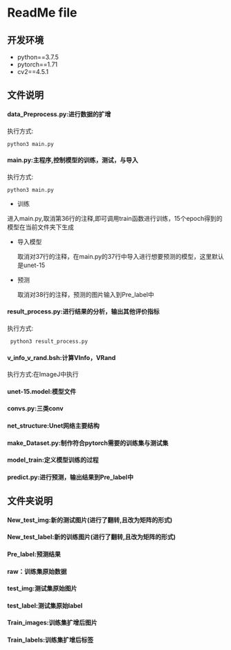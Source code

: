 # ReadMe file

## 开发环境

- python==3.7.5
- pytorch==1.71
- cv2==4.5.1

## 文件说明

#### data_Preprocess.py:进行数据的扩增

执行方式:

```
python3 main.py
```

#### main.py:主程序,控制模型的训练，测试，与导入

执行方式:

```- 
python3 main.py
```

- 训练

进入main.py,取消第36行的注释,即可调用train函数进行训练，15个epoch得到的模型在当前文件夹下生成

- 导入模型

  取消对37行的注释，在main.py的37行中导入进行想要预测的模型，这里默认是unet-15

- 预测

  取消对38行的注释，预测的图片输入到Pre_label中

#### result_process.py:进行结果的分析，输出其他评价指标

执行方式:

```
 python3 result_process.py
```

#### v_info_v_rand.bsh:计算VInfo，VRand

执行方式:在ImageJ中执行

#### unet-15.model:模型文件

#### convs.py:三类conv

#### net_structure:Unet网络主要结构

#### make_Dataset.py:制作符合pytorch需要的训练集与测试集

#### model_train:定义模型训练的过程

#### predict.py:进行预测，输出结果到Pre_label中

#### 

## 文件夹说明

#### New_test_img:新的测试图片(进行了翻转,且改为矩阵的形式)

#### New_test_label:新的训练图片(进行了翻转,且改为矩阵的形式)

#### Pre_label:预测结果

#### raw：训练集原始数据

#### test_img:测试集原始图片

#### test_label:测试集原始label

#### Train_images:训练集扩增后图片

#### Train_labels:训练集扩增后标签